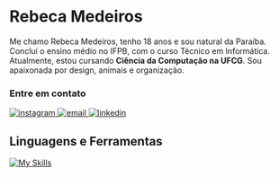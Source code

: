 # Rebeca Medeiros 

Me chamo Rebeca Medeiros, tenho 18 anos e sou natural da Paraíba. Concluí o ensino médio no IFPB, com o curso Técnico em Informática. Atualmente, estou cursando **Ciência da Computação na UFCG**. Sou apaixonada por design, animais e organização.

### Entre em contato

<p align="left">
    <a href="https://www.instagram.com/rebecamdrs/">
        <img alt="instagram" title="Siga-me no Instagram" src="https://img.shields.io/badge/-instagram-242938?style=for-the-badge&logo=instagram&logoColor=e4308d"/>
    </a>
    <a href="https://mail.google.com/mail/u/0/?tab=rm&ogbl#inbox?compose=GTvVlcSHvbCJztFdnxPXmKktfVnWbfhbWTftzDhNmZBSzsKCQvnSDGHtVNRkdkDGmqGHsvRvbkftB">
        <img alt="email" title="E-mail" src="https://img.shields.io/badge/-Gmail-242938?style=for-the-badge&logo=gmail&logoColor=e4308d"/>
    </a>
    <a href="https://www.linkedin.com/in/rebecamedeirossilva/">
        <img alt="linkedin" title="Siga-me no LinkedIn" src="https://img.shields.io/badge/-linkedin-e4308d?style=for-the-badge&logo=&logoColor=e4308d"/>
    </a>
</p>


## Linguagens e Ferramentas

[![My Skills](https://skillicons.dev/icons?i=html,css,js,python,php,java,mysql,androidstudio,vscode,figma)](https://skillicons.dev)
